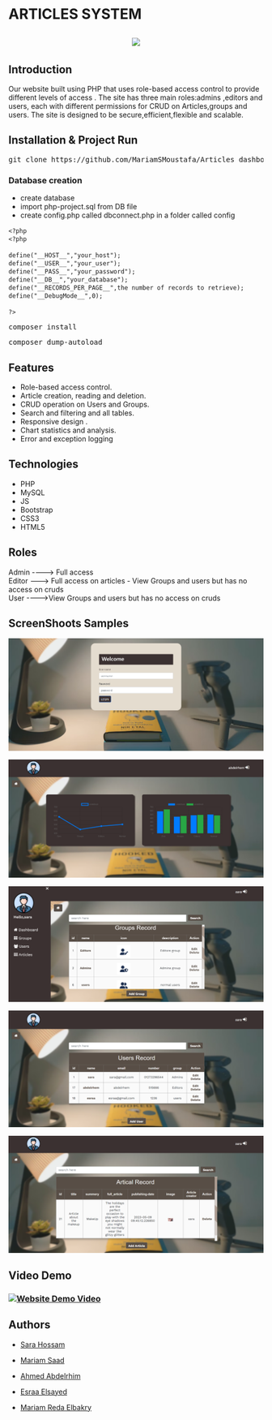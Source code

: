 # ARTICLES SYSTEM
<p align="center" style="margin-top:6%;margin-bottom:6%;">
  <img  src="https://media.giphy.com/media/wgFzLCCoo4ofVYaxvL/giphy.gif" />
</p>


## Introduction
Our website built using PHP that uses role-based access control to provide different levels of access . The site has three main roles:admins ,editors and users, each with different permissions for CRUD on Articles,groups and users. The site is designed to be secure,efficient,flexible and scalable.
## Installation & Project Run
<pre>
git clone https://github.com/MariamSMoustafa/Articles_dashboard.git
</pre>

### Database creation
- create database
- import php-project.sql from DB file
- create config.php called dbconnect.php in a folder called config


```
<?php
<?php

define("__HOST__","your_host");
define("__USER__","your_user");
define("__PASS__","your_password");
define("__DB__","your_database");
define("__RECORDS_PER_PAGE__",the number of records to retrieve);
define("__DebugMode__",0);

?>

```

<pre>
composer install
</pre>

<pre>
composer dump-autoload
</pre>



## Features


- Role-based access control.
- Article creation, reading and deletion.
- CRUD operation on Users and Groups.
- Search and filtering and all tables.
- Responsive design .
- Chart statistics and analysis.
- Error and exception logging

## Technologies
- PHP
- MySQL
- JS
- Bootstrap
- CSS3
- HTML5



## Roles 

 Admin ----> Full access <br>
 Editor ---> Full access on articles - View Groups and users but has no access on cruds <br>
 User ---->View Groups and users but has no access on cruds
## ScreenShoots Samples
![image](https://github.com/MariamSMoustafa/Articles_dashboard/blob/dev/assets/images/0.png)

![image](https://github.com/MariamSMoustafa/Articles_dashboard/blob/dev/assets/images/1.png)

![image](https://github.com/MariamSMoustafa/Articles_dashboard/blob/dev/assets/images/4.png)

![image](https://github.com/MariamSMoustafa/Articles_dashboard/blob/dev/assets/images/2.png)

![image](https://github.com/MariamSMoustafa/Articles_dashboard/blob/dev/assets/images/3.png)



## Video Demo 

### [![Website Demo Video](https://drive.google.com/file/d/1FFfAWn6u1UVQkCvir2j9TA2oPTQCTrh0/view?usp=sharing)](#) 

## Authors

- [Sara Hossam](https://github.com/Sarahussam77)

- [Mariam Saad](https://github.com/MariamSMoustafa)

- [Ahmed Abdelrhim](https://github.com/ahmedabdelrahim123)

- [Esraa Elsayed](https://github.com/Esraamohamed0)

- [Mariam Reda Elbakry](https://github.com/MariamBakry)
